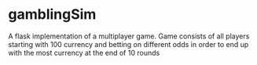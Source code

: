 # gamblingSim
A flask implementation of a multiplayer game. Game consists of all players starting with 100 currency and betting on different odds in order to end up with the most currency at the end of 10 rounds
